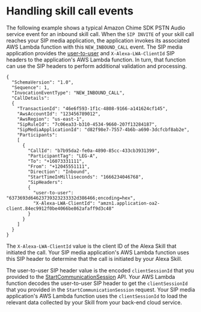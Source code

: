 # Handling skill call events<a name="handle-skill-call-events"></a>

The following example shows a typical Amazon Chime SDK PSTN Audio service event for an inbound skill call\. When the `SIP INVITE` of your skill call reaches your SIP media application, the application invokes its associated AWS Lambda function with this `NEW_INBOUND_CALL` event\. The SIP media application provides the [user\-to\-user](https://datatracker.ietf.org/doc/html/rfc7433) and `X-Alexa-LWA-ClientId` SIP headers to the application's AWS Lambda function\. In turn, that function can use the SIP headers to perform additional validation and processing\.

```
{
  "SchemaVersion": "1.0",
  "Sequence": 1,
  "InvocationEventType": "NEW_INBOUND_CALL",
  "CallDetails":
  {
    "TransactionId": "46e6f593-1f1c-4808-9166-a141624cf145",
    "AwsAccountId": "123456789012",
    "AwsRegion": "us-east-1",
    "SipRuleId": "7c06ea33-b310-4534-9660-207f13284187",
    "SipMediaApplicationId": "d82f98e7-7557-4b6b-a690-3dcfcbf8ab2e",
    "Participants":
    [
      {
        "CallId": "b7b95da2-fe0a-4890-85cc-433cb3931399",
        "ParticipantTag": "LEG-A",
        "To": "+16073331111",
        "From": "+12045551111",
        "Direction": "Inbound",
        "StartTimeInMilliseconds": "1666234046768",
        "SipHeaders":
        {
          "user-to-user": "6373693d64623739323233332d386466;encoding=hex",
          "X-Alexa-LWA-ClientId": "amzn1.application-oa2-client.84ec9912f0be4066be862afaff9d3c48"
        }
      }
    ]
  }
}
```

The `X-Alexa-LWA-ClientId` value is the client ID of the Alexa Skill that initiated the call\. Your SIP media application's AWS Lambda function uses this SIP header to determine that the call is initiated by your Alexa Skill\. 

The user\-to\-user SIP header value is the encoded `clientSessionId` that you provided to the [StartCommunicationSession](communication-session-reference.md#start-communication-session) API\. Your AWS Lambda function decodes the user\-to\-user SIP header to get the `clientSessionId` that you provided in the `StartCommunicationSession` request\. Your SIP media application's AWS Lambda function uses the `clientSessionId` to load the relevant data collected by your Skill from your back\-end cloud service\. 